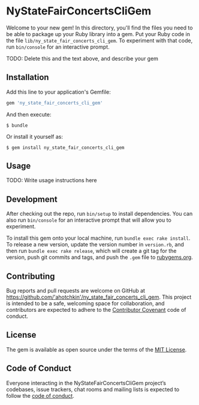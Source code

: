 # NyStateFairConcertsCliGem

Welcome to your new gem! In this directory, you'll find the files you need to be able to package up your Ruby library into a gem. Put your Ruby code in the file `lib/ny_state_fair_concerts_cli_gem`. To experiment with that code, run `bin/console` for an interactive prompt.

TODO: Delete this and the text above, and describe your gem

## Installation

Add this line to your application's Gemfile:

```ruby
gem 'ny_state_fair_concerts_cli_gem'
```

And then execute:

    $ bundle

Or install it yourself as:

    $ gem install ny_state_fair_concerts_cli_gem

## Usage

TODO: Write usage instructions here

## Development

After checking out the repo, run `bin/setup` to install dependencies. You can also run `bin/console` for an interactive prompt that will allow you to experiment.

To install this gem onto your local machine, run `bundle exec rake install`. To release a new version, update the version number in `version.rb`, and then run `bundle exec rake release`, which will create a git tag for the version, push git commits and tags, and push the `.gem` file to [rubygems.org](https://rubygems.org).

## Contributing

Bug reports and pull requests are welcome on GitHub at https://github.com/'ahotchkin'/ny_state_fair_concerts_cli_gem. This project is intended to be a safe, welcoming space for collaboration, and contributors are expected to adhere to the [Contributor Covenant](http://contributor-covenant.org) code of conduct.

## License

The gem is available as open source under the terms of the [MIT License](https://opensource.org/licenses/MIT).

## Code of Conduct

Everyone interacting in the NyStateFairConcertsCliGem project’s codebases, issue trackers, chat rooms and mailing lists is expected to follow the [code of conduct](https://github.com/'ahotchkin'/ny_state_fair_concerts_cli_gem/blob/master/CODE_OF_CONDUCT.md).
